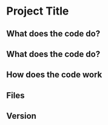 # Project Title
## What does the code do? 
## What does the code do?
## How does the code work
## Files
## Version

